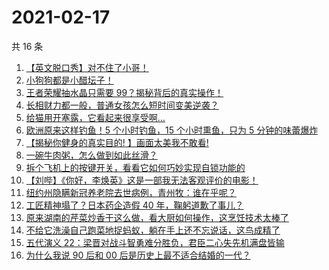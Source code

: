 # 2021-02-17

共 16 条

<!-- BEGIN ZHIHUVIDEO -->
<!-- 最后更新时间 Wed Feb 17 2021 05:05:57 GMT+0800 (CST) -->
1. [【英文脱口秀】对不住了小哥！](https://www.zhihu.com/zvideo/1345069867276386304)
1. [小狗狗都是小醋坛子！](https://www.zhihu.com/zvideo/1345062229100691456)
1. [王者荣耀抽水晶只需要 99？揭秘背后的真实操作！](https://www.zhihu.com/zvideo/1345034562175475712)
1. [长相财力都一般，普通女孩怎么短时间变美逆袭？](https://www.zhihu.com/zvideo/1344970469959843840)
1. [给猫用开塞露，它看起来很享受啊…](https://www.zhihu.com/zvideo/1344004802427162624)
1. [欧洲原来这样钓鱼！5 个小时钓鱼，15 个小时熏鱼，只为 5 分钟的味蕾爆炸](https://www.zhihu.com/zvideo/1344866829462872064)
1. [【揭秘你健身的真实目的! 】画面太美我不敢看!](https://www.zhihu.com/zvideo/1344782785459068928)
1. [一碗牛肉粥，怎么做到如此丝滑？](https://www.zhihu.com/zvideo/1344464840883212288)
1. [拆个飞机上的按键开关，看看它如何巧妙实现自锁功能的](https://www.zhihu.com/zvideo/1345073158773264384)
1. [【刘哔】《你好，李焕英》这是一部我无法客观评价的电影！](https://www.zhihu.com/zvideo/1345124456868581376)
1. [纽约州隐瞒新冠养老院去世病例，青州牧：谁在乎呢？](https://www.zhihu.com/zvideo/1345003013547769857)
1. [工匠精神塌了？日本药企造假 40 年，鞠躬道歉了事儿？](https://www.zhihu.com/zvideo/1345070252472860672)
1. [原来湖南的芹菜炒香干这么做，看大厨如何操作，这烹饪技术太棒了](https://www.zhihu.com/zvideo/1344954260606517248)
1. [不给它洗澡自己跑菜地捉蚂蚁，躺在手上还不忘说话，这鸟成精了](https://www.zhihu.com/zvideo/1344971110425817088)
1. [五代演义 22：梁晋对战斗智勇难分胜负，君臣二心失先机满盘皆输](https://www.zhihu.com/zvideo/1344133490355425280)
1. [为什么我说 90 后和 00 后是历史上最不适合结婚的一代？](https://www.zhihu.com/zvideo/1344662519626149888)
<!-- END ZHIHUVIDEO -->
